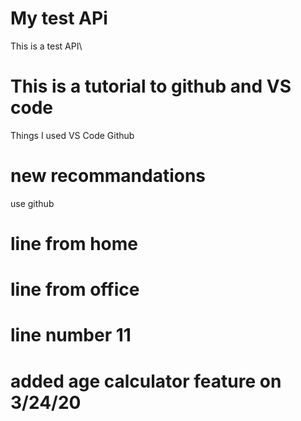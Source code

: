 # My test APi
This is a test API\

# This is a tutorial to github and VS code
Things I used
VS Code
Github

# new recommandations
use github
# line from home
# line from office
# line number 11

# added age calculator feature on 3/24/20